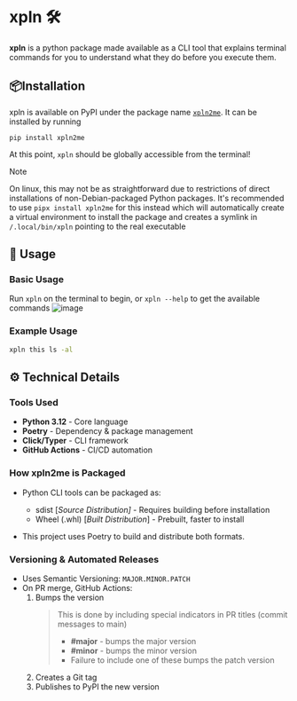 # xpln 🛠️
**xpln** is a python package made available as a CLI tool that explains terminal commands for you to understand what they do before you execute them.

## 📦Installation
xpln is available on PyPI under the package name [`xpln2me`](https://pypi.org/project/xpln2me/). It can be installed by running
```
pip install xpln2me
``` 
At this point, `xpln` should be globally accessible from the terminal!

> [!NOTE]
> On linux, this may not be as straightforward due to restrictions of direct installations of non-Debian-packaged Python packages.
> It's recommended to use `pipx install xpln2me` for this instead which will automatically create a virtual environment to install the package and creates a symlink in `/.local/bin/xpln` pointing to the real executable

## 📌 Usage
### Basic Usage
Run `xpln` on the terminal to begin, or `xpln --help` to get the available commands
![image](https://github.com/user-attachments/assets/14c04108-624d-487d-beec-9ad3eae79863)

### Example Usage
```sh
xpln this ls -al
```

## ⚙️ Technical Details
### Tools Used
- **Python 3.12** - Core language
- **Poetry** - Dependency & package management
- **Click/Typer** - CLI framework
- **GitHub Actions** - CI/CD automation

### How xpln2me is Packaged
- Python CLI tools can be packaged as:

    - sdist [_Source Distribution]_ - Requires building before installation
    - Wheel (.whl) [_Built Distribution_] - Prebuilt, faster to install

- This project uses Poetry to build and distribute both formats.

### Versioning & Automated Releases
- Uses Semantic Versioning: `MAJOR.MINOR.PATCH`
- On PR merge, GitHub Actions:
    1. Bumps the version
        > This is done by including special indicators in PR titles (commit messages to main)
        > - **#major** - bumps the major version
        > - **#minor** - bumps the minor version
        > - Failure to include one of these bumps the patch version
    2. Creates a Git tag
    3. Publishes to PyPI the new version
